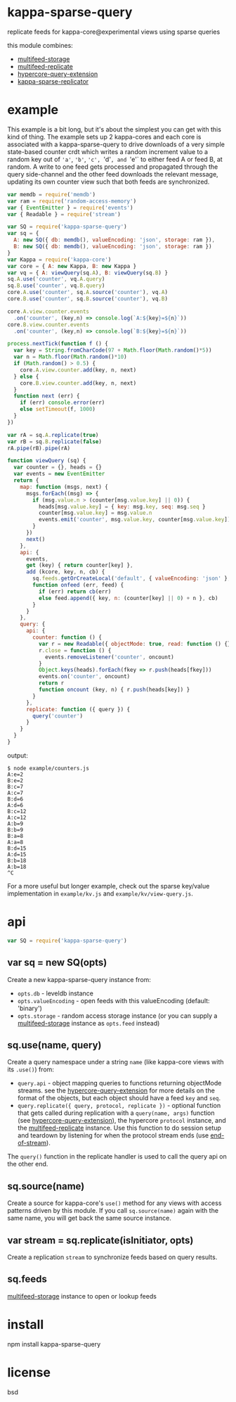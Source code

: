 # kappa-sparse-query

replicate feeds for kappa-core@experimental views using sparse queries

this module combines:

* [multifeed-storage][]
* [multifeed-replicate][]
* [hypercore-query-extension][]
* [kappa-sparse-replicator][]

[multifeed-storage]: https://github.com/kappa-db/multifeed-storage
[multifeed-replicate]: https://github.com/kappa-db/multifeed-replicate
[hypercore-query-extension]: https://github.com/peermaps/hypercore-query-extension
[kappa-sparse-replicator]: https://github.com/Frando/kappa-sparse-indexer

# example

This example is a bit long, but it's about the simplest you can get with this
kind of thing. The example sets up 2 kappa-cores and each core is associated
with a kappa-sparse-query to drive downloads of a very simple state-based
counter crdt which writes a random increment value to a random key out of `'a'`,
`'b'`, `'c', `'d'`, and `'e'` to either feed A or feed B, at random. A write to
one feed gets processed and propagated through the query side-channel and the
other feed downloads the relevant message, updating its own counter view such
that both feeds are synchronized.

``` js
var memdb = require('memdb')
var ram = require('random-access-memory')
var { EventEmitter } = require('events')
var { Readable } = require('stream')

var SQ = require('kappa-sparse-query')
var sq = {
  A: new SQ({ db: memdb(), valueEncoding: 'json', storage: ram }),
  B: new SQ({ db: memdb(), valueEncoding: 'json', storage: ram })
}
var Kappa = require('kappa-core')
var core = { A: new Kappa, B: new Kappa }
var vq = { A: viewQuery(sq.A), B: viewQuery(sq.B) }
sq.A.use('counter', vq.A.query)
sq.B.use('counter', vq.B.query)
core.A.use('counter', sq.A.source('counter'), vq.A)
core.B.use('counter', sq.B.source('counter'), vq.B)

core.A.view.counter.events
  .on('counter', (key,n) => console.log(`A:${key}=${n}`))
core.B.view.counter.events
  .on('counter', (key,n) => console.log(`B:${key}=${n}`))

process.nextTick(function f () {
  var key = String.fromCharCode(97 + Math.floor(Math.random()*5))
  var n = Math.floor(Math.random()*10)
  if (Math.random() > 0.5) {
    core.A.view.counter.add(key, n, next)
  } else {
    core.B.view.counter.add(key, n, next)
  }
  function next (err) {
    if (err) console.error(err)
    else setTimeout(f, 1000)
  }
})

var rA = sq.A.replicate(true)
var rB = sq.B.replicate(false)
rA.pipe(rB).pipe(rA)

function viewQuery (sq) {
  var counter = {}, heads = {}
  var events = new EventEmitter
  return {
    map: function (msgs, next) {
      msgs.forEach((msg) => {
        if (msg.value.n > (counter[msg.value.key] || 0)) {
          heads[msg.value.key] = { key: msg.key, seq: msg.seq }
          counter[msg.value.key] = msg.value.n
          events.emit('counter', msg.value.key, counter[msg.value.key])
        }
      })
      next()
    },
    api: {
      events,
      get (key) { return counter[key] },
      add (kcore, key, n, cb) {
        sq.feeds.getOrCreateLocal('default', { valueEncoding: 'json' }, onfeed)
        function onfeed (err, feed) {
          if (err) return cb(err)
          else feed.append({ key, n: (counter[key] || 0) + n }, cb)
        }
      }
    },
    query: {
      api: {
        counter: function () {
          var r = new Readable({ objectMode: true, read: function () {} })
          r.close = function () {
            events.removeListener('counter', oncount)
          }
          Object.keys(heads).forEach(fkey => r.push(heads[fkey]))
          events.on('counter', oncount)
          return r
          function oncount (key, n) { r.push(heads[key]) }
        }
      },
      replicate: function ({ query }) {
        query('counter')
      }
    }
  }
}
```

output:

```
$ node example/counters.js 
A:e=2
B:e=2
B:c=7
A:c=7
B:d=6
A:d=6
B:c=12
A:c=12
A:b=9
B:b=9
B:a=8
A:a=8
B:d=15
A:d=15
B:b=18
A:b=18
^C
```

For a more useful but longer example, check out the sparse key/value
implementation in `example/kv.js` and `example/kv/view-query.js`.

# api

``` js
var SQ = require('kappa-sparse-query')
```

## var sq = new SQ(opts)

Create a new kappa-sparse-query instance from:

* `opts.db` - leveldb instance
* `opts.valueEncoding` - open feeds with this valueEncoding (default: 'binary')
* `opts.storage` - random access storage instance
  (or you can supply a [multifeed-storage][] instance as `opts.feed` instead)

## sq.use(name, query)

Create a query namespace under a string `name` (like kappa-core views with
its `.use()`) from:

* `query.api` - object mapping queries to functions returning objectMode
  streams. see the [hypercore-query-extension][] for more details on the format
  of the objects, but each object should have a feed `key` and `seq`.
* `query.replicate({ query, protocol, replicate })` - optional function that
  gets called during replication with a `query(name, args)` function (see
  [hypercore-query-extension][]), the hypercore `protocol` instance, and the
  [multifeed-replicate][] instance. Use this function to do session setup and
  teardown by listening for when the protocol stream ends (use
  [end-of-stream][]).

The `query()` function in the replicate handler is used to call the query api on
the other end.

[end-of-stream]: https://github.com/mafintosh/end-of-stream

## sq.source(name)

Create a source for kappa-core's `use()` method for any views with access
patterns driven by this module. If you call `sq.source(name)` again with the
same name, you will get back the same source instance.

## var stream = sq.replicate(isInitiator, opts)

Create a replication `stream` to synchronize feeds based on query results.

## sq.feeds

[multifeed-storage][] instance to open or lookup feeds

# install

npm install kappa-sparse-query

# license

bsd
